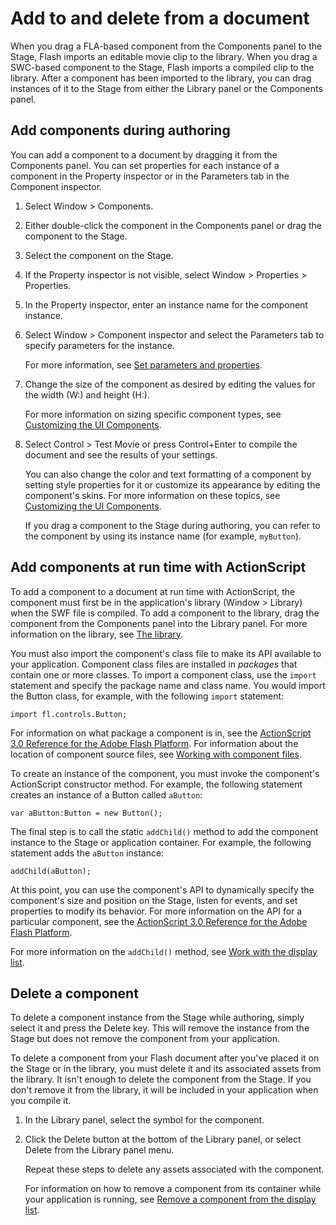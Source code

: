 # Add to and delete from a document

When you drag a FLA-based component from the Components panel to the Stage,
Flash imports an editable movie clip to the library. When you drag a SWC-based
component to the Stage, Flash imports a compiled clip to the library. After a
component has been imported to the library, you can drag instances of it to the
Stage from either the Library panel or the Components panel.

## Add components during authoring

You can add a component to a document by dragging it from the Components panel.
You can set properties for each instance of a component in the Property
inspector or in the Parameters tab in the Component inspector.

1.  Select Window \> Components.

2.  Either double-click the component in the Components panel or drag the
    component to the Stage.

3.  Select the component on the Stage.

4.  If the Property inspector is not visible, select Window \> Properties \>
    Properties.

5.  In the Property inspector, enter an instance name for the component
    instance.

6.  Select Window \> Component inspector and select the Parameters tab to
    specify parameters for the instance.

    For more information, see
    [Set parameters and properties](../working-with-components/set-parameters-and-properties.md).

7.  Change the size of the component as desired by editing the values for the
    width (W:) and height (H:).

    For more information on sizing specific component types, see
    [Customizing the UI Components](../customizing-the-ui-components/index.md).

8.  Select Control \> Test Movie or press Control+Enter to compile the document
    and see the results of your settings.

    You can also change the color and text formatting of a component by setting
    style properties for it or customize its appearance by editing the
    component's skins. For more information on these topics, see
    [Customizing the UI Components](../customizing-the-ui-components/index.md).

    If you drag a component to the Stage during authoring, you can refer to the
    component by using its instance name (for example, `myButton`).

## Add components at run time with ActionScript

To add a component to a document at run time with ActionScript, the component
must first be in the application's library (Window \> Library) when the SWF file
is compiled. To add a component to the library, drag the component from the
Components panel into the Library panel. For more information on the library,
see [The library](../working-with-components/the-library.md).

You must also import the component's class file to make its API available to
your application. Component class files are installed in _packages_ that contain
one or more classes. To import a component class, use the `import` statement and
specify the package name and class name. You would import the Button class, for
example, with the following `import` statement:

    import fl.controls.Button;

For information on what package a component is in, see the
[ActionScript 3.0 Reference for the Adobe Flash Platform](https://help.adobe.com/en_US/FlashPlatform/reference/actionscript/3/index.html).
For information about the location of component source files, see
[Working with component files](../working-with-components/working-with-component-files.md).

To create an instance of the component, you must invoke the component's
ActionScript constructor method. For example, the following statement creates an
instance of a Button called `aButton`:

    var aButton:Button = new Button();

The final step is to call the static `addChild()` method to add the component
instance to the Stage or application container. For example, the following
statement adds the `aButton` instance:

    addChild(aButton);

At this point, you can use the component's API to dynamically specify the
component's size and position on the Stage, listen for events, and set
properties to modify its behavior. For more information on the API for a
particular component, see the
[ActionScript 3.0 Reference for the Adobe Flash Platform](https://help.adobe.com/en_US/FlashPlatform/reference/actionscript/3/index.html).

For more information on the `addChild()` method, see
[Work with the display list](../working-with-components/work-with-the-display-list.md).

## Delete a component

To delete a component instance from the Stage while authoring, simply select it
and press the Delete key. This will remove the instance from the Stage but does
not remove the component from your application.

To delete a component from your Flash document after you've placed it on the
Stage or in the library, you must delete it and its associated assets from the
library. It isn't enough to delete the component from the Stage. If you don't
remove it from the library, it will be included in your application when you
compile it.

1.  In the Library panel, select the symbol for the component.

2.  Click the Delete button at the bottom of the Library panel, or select Delete
    from the Library panel menu.

    Repeat these steps to delete any assets associated with the component.

    For information on how to remove a component from its container while your
    application is running, see
    [Remove a component from the display list](../working-with-components/work-with-the-display-list.md#remove-a-component-from-the-display-list).
